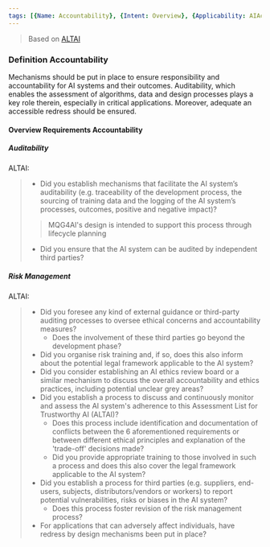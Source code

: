 ```yaml
---
tags: [{Name: Accountability}, {Intent: Overview}, {Applicability: AIAct}, {Usage Example: default_highrisk}]
---
```


> Based on [ALTAI](https://digital-strategy.ec.europa.eu/en/library/ethics-guidelines-trustworthy-ai)


### Definition Accountability
Mechanisms should be put in place to ensure responsibility and accountability for AI systems and their outcomes. Auditability, which enables the assessment of algorithms, data and design processes plays a key role therein, especially in critical applications. Moreover, adequate an accessible redress should be ensured.


#### Overview Requirements Accountability

##### Auditability
ALTAI:
> - Did you establish mechanisms that facilitate the AI system’s auditability (e.g. traceability of the development process, the sourcing of training data and the logging of the AI system’s processes, outcomes, positive and negative impact)?
>> MQG4AI's design is intended to support this process through lifecycle planning
> - Did you ensure that the AI system can be audited by independent third parties?

##### Risk Management
ALTAI:
> - Did you foresee any kind of external guidance or third-party auditing processes to oversee ethical concerns and accountability measures?
>   - Does the involvement of these third parties go beyond the development phase?
> - Did you organise risk training and, if so, does this also inform about the potential legal framework applicable to the AI system?
> - Did you consider establishing an AI ethics review board or a similar mechanism to discuss the overall accountability and ethics practices, including potential unclear grey areas?
> - Did you establish a process to discuss and continuously monitor and assess the AI system's adherence to this Assessment List for Trustworthy AI (ALTAI)?
>   - Does this process include identification and documentation of conflicts between the 6 aforementioned requirements or between different ethical principles and explanation of the 'trade-off' decisions made?
>   - Did you provide appropriate training to those involved in such a process and does this also cover the legal framework applicable to the AI system?
> - Did you establish a process for third parties (e.g. suppliers, end-users, subjects, distributors/vendors or workers) to report potential vulnerabilities, risks or biases in the AI system?
>   - Does this process foster revision of the risk management process?
> - For applications that can adversely affect individuals, have redress by design mechanisms been put in place?